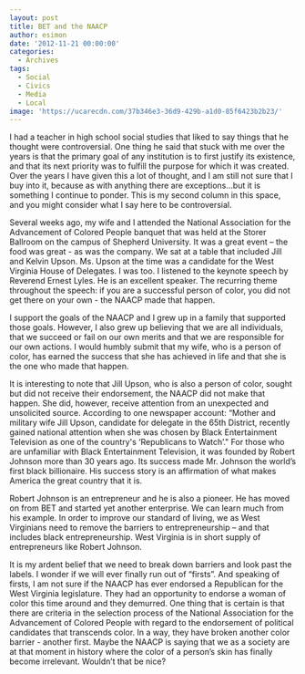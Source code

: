```yaml
---
layout: post
title: BET and the NAACP
author: esimon
date: '2012-11-21 00:00:00'
categories:
  - Archives
tags:
  - Social
  - Civics
  - Media
  - Local
image: 'https://ucarecdn.com/37b346e3-36d9-429b-a1d0-85f6423b2b23/'
---
```

I had a teacher in high school social studies that liked to say things that he thought were controversial.   One thing he said that stuck with me over the years is that the primary goal of any institution is to first justify its existence, and that its next priority was to fulfill the purpose for which it was created.  Over the years I have given this a lot of thought, and I am still not sure that I buy into it, because as with anything there are exceptions…but it is something I continue to ponder.  This is my second column in this space, and you might consider what I say here to be controversial.    

Several weeks ago, my wife and I attended the National Association for the Advancement of Colored People banquet that was held at the Storer Ballroom on the campus of Shepherd University.  It was a great event – the food was great - as was the company.  We sat at a table that included Jill and Kelvin Upson.  Ms. Upson at the time was a candidate for the West Virginia House of Delegates.  I was too.   I listened to the keynote speech by Reverend Ernest Lyles.  He is an excellent speaker.   The recurring theme throughout the speech:  if you are a successful person of color, you did not get there on your own - the NAACP made that happen. 

I support the goals of the NAACP and I grew up in a family that supported those goals.  However, I also grew up believing that we are all individuals, that we succeed or fail on our own merits and that we are responsible for our own actions.  I would humbly submit that my wife, who is a person of color, has earned the success that she has achieved in life and that she is the one who made that happen.  

It is interesting to note that Jill Upson, who is also a person of color, sought but did not receive their endorsement, the NAACP did not make that happen.  She did, however, receive attention from an unexpected and unsolicited source.  According to one newspaper account: “Mother and military wife Jill Upson, candidate for delegate in the 65th District, recently gained national attention when she was chosen by Black Entertainment Television as one of the country's ‘Republicans to Watch’."  For those who are unfamiliar with Black Entertainment Television, it was founded by Robert Johnson more than 30 years ago.  Its success made Mr. Johnson the world’s first black billionaire.   His success story is an affirmation of what makes America the great country that it is.    

Robert Johnson is an entrepreneur and he is also a pioneer.  He has moved on from BET and started yet another enterprise.  We can learn much from his example.   In order to improve our standard of living, we as West Virginians need to remove the barriers to entrepreneurship – and that includes black entrepreneurship.  West Virginia is in short supply of entrepreneurs like Robert Johnson.  

It is my ardent belief that we need to break down barriers and look past the labels.  I wonder if we will ever finally run out of “firsts”.   And speaking of firsts, I am not sure if the NAACP has ever endorsed a Republican for the West Virginia legislature.   They had an opportunity to endorse a woman of color this time around and they demurred.  One thing that is certain is that there are criteria in the selection process of the National Association for the Advancement of Colored People with regard to the endorsement of political candidates that transcends color.  In a way, they have broken another color barrier - another first.  Maybe the NAACP is saying that we as a society are at that moment in history where the color of a person’s skin has finally become irrelevant.   Wouldn’t that be nice?